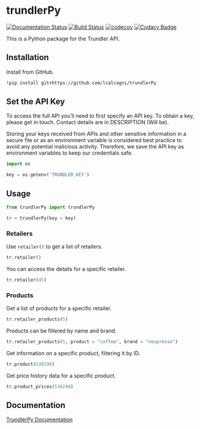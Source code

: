 # trundlerPy

[![Documentation Status](https://readthedocs.org/projects/trundlerpy/badge/?version=latest)](https://trundlerpy.readthedocs.io/en/latest/?badge=latest)
[![Build Status](https://travis-ci.com/datawookie/trundlerpy.svg?branch=master)](https://travis-ci.com/github/datawookie/trundlerpy)
[![codecov](https://codecov.io/gh/datawookie/trundlerpybranch/master/graph/badge.svg)](https://codecov.io/gh/datawookie/trundlerpy)
[![Codacy Badge](https://app.codacy.com/project/badge/Grade/8c15645191c04d50b4f98efee6cee435)](https://www.codacy.com/manual/datawookie/trundlerpy?utm_source=github.com&amp;utm_medium=referral&amp;utm_content=datawookie/trundlerpy&amp;utm_campaign=Badge_Grade)

This is a Python package for the Trundler API.

## Installation

Install from GitHub.

```bash
!pip install git+https://github.com/lcalcagni/trundlerPy
```

## Set the API Key

To access the full API you’ll need to first specify an API key.
To obtain a key, please get in touch. Contact details are in DESCRIPTION
(Will be).

Storing your keys received from APIs and other sensitive information in a
secure file or as an environment variable is considered best practice to avoid
any potential malicious activity. Therefore, we save the API key as environment
variables to keep our credentials safe.  

```python
import os

key = os.getenv('TRUNDLER_KEY')
```

## Usage

```python
from trundlerPy import trundlerPy

tr = trundlerPy(key = key)
```

### Retailers

Use `retailer()` to get a list of retailers.

```python
tr.retailer()
```

You can access the details for a specific retailer.

```python
tr.retailer(45)
```

### Products

Get a list of products for a specific retailer.

```python
tr.retailer_products(5)
```

Products can be filtered by name and brand.

```python
tr.retailer_products(5, product = "coffee", brand = "nespresso")
```

Get information on a specific product, filtering it by ID.

```python
tr.product(530290)
```

Get price history data for a specific product.

```python
tr.product_prices(530290)
```

## Documentation

[TrundlerPy Documentation](https://trundlerpy.readthedocs.io/)
